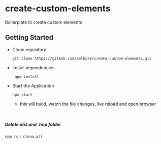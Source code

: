 # create-custom-elements
Boilerplate to create custom elements

## Getting Started 

* Clone repository
  ```
  git clone https://github.com/aelbore/create-custom-elements.git
  ```
* Install dependencies
  ```
   npm install
  ```
* Start the Application
  ```
  npm start
  ```
  - this will build, watch the file changes, live reload and open browser

<br />

##### Delete dist and .tmp folder
```
npm run clean.all
```